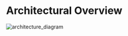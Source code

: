 # Architectural Overview

![architecture_diagram](http://www.plantuml.com/plantuml/proxy?src=https://raw.githubusercontent.com/GenSpectrum/LAPIS/main/docs/developer/LAPIS.puml)